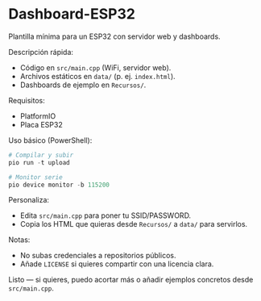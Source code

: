 # Dashboard-ESP32

Plantilla mínima para un ESP32 con servidor web y dashboards.

Descripción rápida:
- Código en `src/main.cpp` (WiFi, servidor web).
- Archivos estáticos en `data/` (p. ej. `index.html`).
- Dashboards de ejemplo en `Recursos/`.

Requisitos:
- PlatformIO
- Placa ESP32

Uso básico (PowerShell):
```powershell
# Compilar y subir
pio run -t upload

# Monitor serie
pio device monitor -b 115200
```

Personaliza:
- Edita `src/main.cpp` para poner tu SSID/PASSWORD.
- Copia los HTML que quieras desde `Recursos/` a `data/` para servirlos.

Notas:
- No subas credenciales a repositorios públicos.
- Añade `LICENSE` si quieres compartir con una licencia clara.

Listo — si quieres, puedo acortar más o añadir ejemplos concretos desde `src/main.cpp`.
